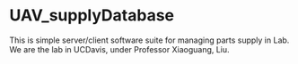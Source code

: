 # UAV_supplyDatabase
This is simple server/client software suite for managing parts supply in Lab.
We are the lab in UCDavis, under Professor Xiaoguang, Liu.
